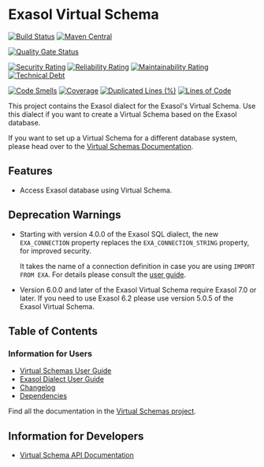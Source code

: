 # Exasol Virtual Schema

[![Build Status](https://github.com/exasol/exasol-virtual-schema/actions/workflows/ci-build.yml/badge.svg)](https://github.com/exasol/exasol-virtual-schema/actions/workflows/ci-build.yml)
[![Maven Central](https://img.shields.io/maven-central/v/com.exasol/exasol-virtual-schema)](https://search.maven.org/artifact/com.exasol/exasol-virtual-schema)

[![Quality Gate Status](https://sonarcloud.io/api/project_badges/measure?project=com.exasol%3Aexasol-virtual-schema&metric=alert_status)](https://sonarcloud.io/dashboard?id=com.exasol%3Aexasol-virtual-schema)

[![Security Rating](https://sonarcloud.io/api/project_badges/measure?project=com.exasol%3Aexasol-virtual-schema&metric=security_rating)](https://sonarcloud.io/dashboard?id=com.exasol%3Aexasol-virtual-schema)
[![Reliability Rating](https://sonarcloud.io/api/project_badges/measure?project=com.exasol%3Aexasol-virtual-schema&metric=reliability_rating)](https://sonarcloud.io/dashboard?id=com.exasol%3Aexasol-virtual-schema)
[![Maintainability Rating](https://sonarcloud.io/api/project_badges/measure?project=com.exasol%3Aexasol-virtual-schema&metric=sqale_rating)](https://sonarcloud.io/dashboard?id=com.exasol%3Aexasol-virtual-schema)
[![Technical Debt](https://sonarcloud.io/api/project_badges/measure?project=com.exasol%3Aexasol-virtual-schema&metric=sqale_index)](https://sonarcloud.io/dashboard?id=com.exasol%3Aexasol-virtual-schema)

[![Code Smells](https://sonarcloud.io/api/project_badges/measure?project=com.exasol%3Aexasol-virtual-schema&metric=code_smells)](https://sonarcloud.io/dashboard?id=com.exasol%3Aexasol-virtual-schema)
[![Coverage](https://sonarcloud.io/api/project_badges/measure?project=com.exasol%3Aexasol-virtual-schema&metric=coverage)](https://sonarcloud.io/dashboard?id=com.exasol%3Aexasol-virtual-schema)
[![Duplicated Lines (%)](https://sonarcloud.io/api/project_badges/measure?project=com.exasol%3Aexasol-virtual-schema&metric=duplicated_lines_density)](https://sonarcloud.io/dashboard?id=com.exasol%3Aexasol-virtual-schema)
[![Lines of Code](https://sonarcloud.io/api/project_badges/measure?project=com.exasol%3Aexasol-virtual-schema&metric=ncloc)](https://sonarcloud.io/dashboard?id=com.exasol%3Aexasol-virtual-schema)

This project contains the Exasol dialect for the Exasol's Virtual Schema. Use this dialect if you want to create a Virtual Schema based on the Exasol database.

If you want to set up a Virtual Schema for a different database system, please head over to the [Virtual Schemas Documentation](https://docs.exasol.com/database_concepts/virtual_schema/supported_data_sources.htm#Supported_Data_Sources).

## Features

* Access Exasol database using Virtual Schema.

## Deprecation Warnings

* Starting with version 4.0.0 of the Exasol SQL dialect, the new `EXA_CONNECTION` property replaces the `EXA_CONNECTION_STRING` property, for improved security.

  It takes the name of a connection definition in case you are using `IMPORT FROM EXA`. For details please consult the [user guide](doc/dialects/exasol.md).

* Version 6.0.0 and later of the Exasol Virtual Schema require Exasol 7.0 or later. If you need to use Exasol 6.2 please use version 5.0.5 of the Exasol Virtual Schema.

## Table of Contents

### Information for Users

* [Virtual Schemas User Guide][virtual-schemas-user-guide]
* [Exasol Dialect User Guide](doc/dialects/exasol.md)
* [Changelog](doc/changes/changelog.md)
* [Dependencies](dependencies.md)

Find all the documentation in the [Virtual Schemas project][vs-doc].

## Information for Developers

* [Virtual Schema API Documentation][vs-api]

<!-- @formatter:off -->
[virtual-schemas-user-guide]: https://docs.exasol.com/database_concepts/virtual_schemas.htm
[vs-doc]: https://github.com/exasol/virtual-schemas
[vs-api]: https://github.com/exasol/virtual-schema-common-java/blob/main/doc/development/api/virtual_schema_api.md